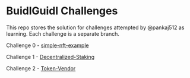 # BuidlGuidl Challenges

This repo stores the solution for challenges attempted by @pankaj512 as learning. Each challenge is a separate branch.

Challenge 0 - [simple-nft-example](https://github.com/pankaj512/buidlguidl-challenges/tree/pankaj512/simple-nft-example)

Challenge 1 - [Decentralized-Staking](https://github.com/pankaj512/buidlguidl-challenges/tree/pankaj512/decentralized-staking)

Challenge 2 - [Token-Vendor](https://github.com/pankaj512/buidlguidl-challenges/tree/pankaj512/token-vendor)
